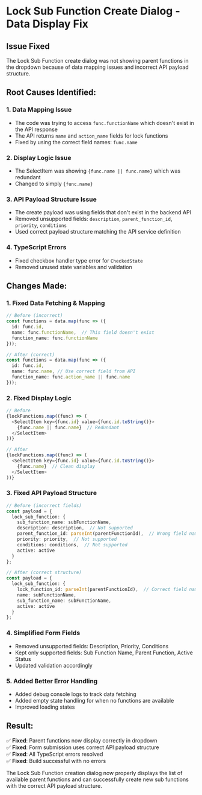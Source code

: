 # Lock Sub Function Create Dialog - Data Display Fix

## Issue Fixed
The Lock Sub Function create dialog was not showing parent functions in the dropdown because of data mapping issues and incorrect API payload structure.

## Root Causes Identified:

### 1. **Data Mapping Issue**
- The code was trying to access `func.functionName` which doesn't exist in the API response
- The API returns `name` and `action_name` fields for lock functions
- Fixed by using the correct field names: `func.name` 

### 2. **Display Logic Issue** 
- The SelectItem was showing `{func.name || func.name}` which was redundant
- Changed to simply `{func.name}`

### 3. **API Payload Structure Issue**
- The create payload was using fields that don't exist in the backend API
- Removed unsupported fields: `description`, `parent_function_id`, `priority`, `conditions`
- Used correct payload structure matching the API service definition

### 4. **TypeScript Errors**
- Fixed checkbox handler type error for `CheckedState`
- Removed unused state variables and validation

## Changes Made:

### 1. **Fixed Data Fetching & Mapping**
```typescript
// Before (incorrect)
const functions = data.map(func => ({
  id: func.id,
  name: func.functionName,  // This field doesn't exist
  function_name: func.functionName
}));

// After (correct)
const functions = data.map(func => ({
  id: func.id,
  name: func.name, // Use correct field from API
  function_name: func.action_name || func.name
}));
```

### 2. **Fixed Display Logic**
```typescript
// Before
{lockFunctions.map((func) => (
  <SelectItem key={func.id} value={func.id.toString()}>
    {func.name || func.name}  // Redundant
  </SelectItem>
))}

// After
{lockFunctions.map((func) => (
  <SelectItem key={func.id} value={func.id.toString()}>
    {func.name}  // Clean display
  </SelectItem>
))}
```

### 3. **Fixed API Payload Structure**
```typescript
// Before (incorrect fields)
const payload = {
  lock_sub_function: {
    sub_function_name: subFunctionName,
    description: description,  // Not supported
    parent_function_id: parseInt(parentFunctionId),  // Wrong field name
    priority: priority,  // Not supported
    conditions: conditions,  // Not supported
    active: active
  }
};

// After (correct structure)
const payload = {
  lock_sub_function: {
    lock_function_id: parseInt(parentFunctionId),  // Correct field name
    name: subFunctionName,
    sub_function_name: subFunctionName,
    active: active
  }
};
```

### 4. **Simplified Form Fields**
- Removed unsupported fields: Description, Priority, Conditions
- Kept only supported fields: Sub Function Name, Parent Function, Active Status
- Updated validation accordingly

### 5. **Added Better Error Handling**
- Added debug console logs to track data fetching
- Added empty state handling for when no functions are available
- Improved loading states

## Result:
✅ **Fixed**: Parent functions now display correctly in dropdown  
✅ **Fixed**: Form submission uses correct API payload structure  
✅ **Fixed**: All TypeScript errors resolved  
✅ **Fixed**: Build successful with no errors  

The Lock Sub Function creation dialog now properly displays the list of available parent functions and can successfully create new sub functions with the correct API payload structure.
